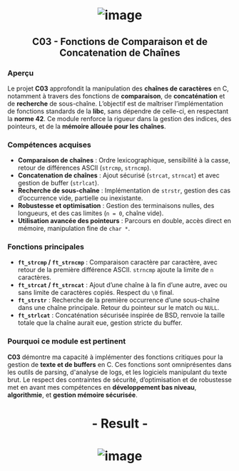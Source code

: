 # <p align="center"> ![image](https://github.com/ChrstphrChevalier/42Pool/assets/146819291/c33cf45b-7f60-44eb-99f4-41478d0f46a9) </p>

## <p align="center"> C03 - Fonctions de Comparaison et de Concatenation de Chaînes </p>

### Aperçu
Le projet **C03** approfondit la manipulation des **chaînes de caractères** en C, notamment à travers des fonctions de **comparaison**, de **concaténation** et de **recherche** de sous-chaîne. L’objectif est de maîtriser l’implémentation de fonctions standards de la **libc**, sans dépendre de celle-ci, en respectant la **norme 42**. Ce module renforce la rigueur dans la gestion des indices, des pointeurs, et de la **mémoire allouée pour les chaînes**.

### Compétences acquises
- **Comparaison de chaînes** : Ordre lexicographique, sensibilité à la casse, retour de différences ASCII (`strcmp`, `strncmp`).
- **Concatenation de chaînes** : Ajout sécurisé (`strcat`, `strncat`) et avec gestion de buffer (`strlcat`).
- **Recherche de sous-chaîne** : Implémentation de `strstr`, gestion des cas d’occurrence vide, partielle ou inexistante.
- **Robustesse et optimisation** : Gestion des terminaisons nulles, des longueurs, et des cas limites (`n = 0`, chaîne vide).
- **Utilisation avancée des pointeurs** : Parcours en double, accès direct en mémoire, manipulation fine de `char *`.

### Fonctions principales
- **`ft_strcmp` / `ft_strncmp`** : Comparaison caractère par caractère, avec retour de la première différence ASCII. `strncmp` ajoute la limite de `n` caractères.
- **`ft_strcat` / `ft_strncat`** : Ajout d’une chaîne à la fin d’une autre, avec ou sans limite de caractères copiés. Respect du `\0` final.
- **`ft_strstr`** : Recherche de la première occurrence d’une sous-chaîne dans une chaîne principale. Retour du pointeur sur le match ou `NULL`.
- **`ft_strlcat`** : Concaténation sécurisée inspirée de BSD, renvoie la taille totale que la chaîne aurait eue, gestion stricte du buffer.

### Pourquoi ce module est pertinent
**C03** démontre ma capacité à implémenter des fonctions critiques pour la gestion de **texte et de buffers** en C. Ces fonctions sont omniprésentes dans les outils de parsing, d'analyse de logs, et les logiciels manipulant du texte brut. Le respect des contraintes de sécurité, d’optimisation et de robustesse met en avant mes compétences en **développement bas niveau**, **algorithmie**, et **gestion mémoire sécurisée**.

##

# <p align="center"> - Result - </p>

# <p align="center"> ![image](https://github.com/ChrstphrChevalier/42Pool/assets/146819291/63953b56-0b64-4182-a4e0-c3b03b7d18b0) </p>
